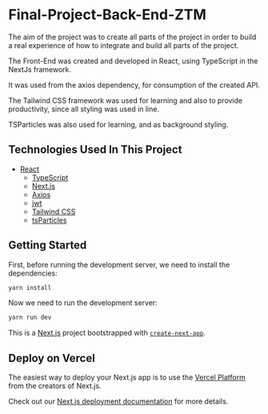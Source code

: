 # Final-Project-Back-End-ZTM

The aim of the project was to create all parts of the project in order to build a real experience of how to integrate and build all parts of the project.

The Front-End was created and developed in React, using TypeScript in the NextJs framework.

It was used from the axios dependency, for consumption of the created API.

The Tailwind CSS framework was used for learning and also to provide productivity, since all styling was used in line.

TSParticles was also used for learning, and as background styling.


## Technologies Used In This Project

- [React](https://www.typescriptlang.org/pt/docs/handbook/react.html)
    - [TypeScript](https://www.typescriptlang.org/)
    - [Next.js](https://nextjs.org/learn/excel/typescript)
    - [Axios](https://axios-http.com)
    - [jwt](https://jwt.io/)
    - [Tailwind CSS](https://tailwindcss.com/)
    - [tsParticles](https://particles.js.org/)
      
## Getting Started

First, before running the development server, we need to install the dependencies:

```bash
yarn install
```
Now we need to run the development server:

```bash
yarn run dev
```

This is a [Next.js](https://nextjs.org/) project bootstrapped with [`create-next-app`](https://github.com/vercel/next.js/tree/canary/packages/create-next-app).

## Deploy on Vercel

The easiest way to deploy your Next.js app is to use the [Vercel Platform](https://vercel.com/new?utm_medium=default-template&filter=next.js&utm_source=create-next-app&utm_campaign=create-next-app-readme) from the creators of Next.js.

Check out our [Next.js deployment documentation](https://nextjs.org/docs/deployment) for more details.
